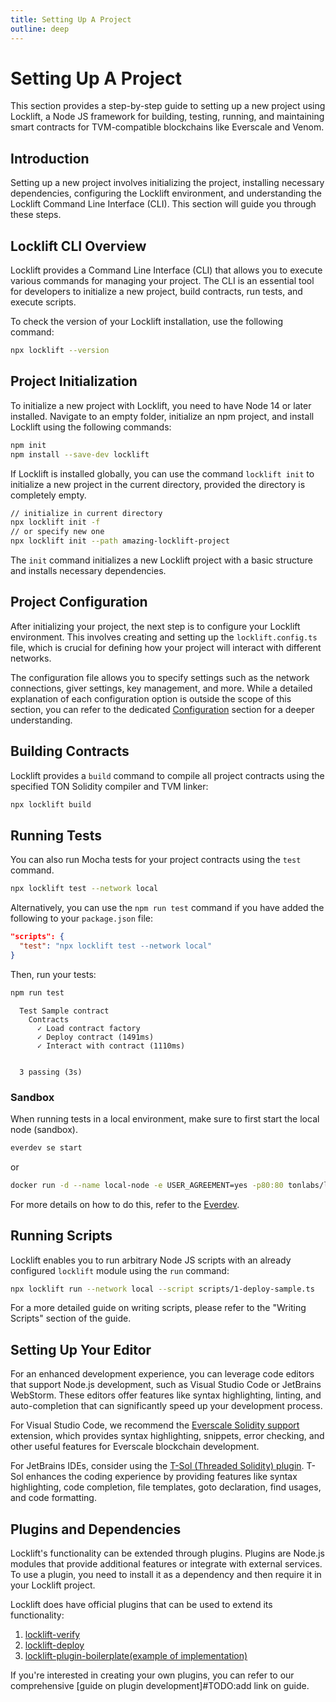 ```yaml
---
title: Setting Up A Project
outline: deep
---
```


# Setting Up A Project

This section provides a step-by-step guide to setting up a new project using Locklift, a Node JS framework for building, testing, running, and maintaining smart contracts for TVM-compatible blockchains like Everscale and Venom.

## Introduction

Setting up a new project involves initializing the project, installing necessary dependencies, configuring the Locklift environment, and understanding the Locklift Command Line Interface (CLI). This section will guide you through these steps.

## Locklift CLI Overview

Locklift provides a Command Line Interface (CLI) that allows you to execute various commands for managing your project. The CLI is an essential tool for developers to initialize a new project, build contracts, run tests, and execute scripts.

To check the version of your Locklift installation, use the following command:

```bash
npx locklift --version
```

## Project Initialization

To initialize a new project with Locklift, you need to have Node 14 or later installed. Navigate to an empty folder, initialize an npm project, and install Locklift using the following commands:

```bash
npm init
npm install --save-dev locklift
```

If Locklift is installed globally, you can use the command `locklift init` to initialize a new project in the current directory, provided the directory is completely empty.

```bash
// initialize in current directory
npx locklift init -f
// or specify new one
npx locklift init --path amazing-locklift-project
```

The `init` command initializes a new Locklift project with a basic structure and installs necessary dependencies.

## Project Configuration

After initializing your project, the next step is to configure your Locklift environment. This involves creating and setting up the `locklift.config.ts` file, which is crucial for defining how your project will interact with different networks.

The configuration file allows you to specify settings such as the network connections, giver settings, key management, and more. While a detailed explanation of each configuration option is outside the scope of this section, you can refer to the dedicated [Configuration](./configuration.md) section for a deeper understanding.

## Building Contracts

Locklift provides a `build` command to compile all project contracts using the specified TON Solidity compiler and TVM linker:

```bash
npx locklift build
```

## Running Tests

You can also run Mocha tests for your project contracts using the `test` command.

```bash
npx locklift test --network local
```

Alternatively, you can use the `npm run test` command if you have added the following to your `package.json` file:

```json
"scripts": {
  "test": "npx locklift test --network local"
}
```

Then, run your tests:

```bash
npm run test
```

```
  Test Sample contract
    Contracts
      ✓ Load contract factory
      ✓ Deploy contract (1491ms)
      ✓ Interact with contract (1110ms)


  3 passing (3s)
```

### Sandbox

When running tests in a local environment, make sure to first start the local node (sandbox).

```bash
everdev se start
```

or

```bash
docker run -d --name local-node -e USER_AGREEMENT=yes -p80:80 tonlabs/local-node
```

For more details on how to do this, refer to the [Everdev](https://github.com/tonlabs/everdev).

## Running Scripts

Locklift enables you to run arbitrary Node JS scripts with an already configured `locklift` module using the `run` command:

```bash
npx locklift run --network local --script scripts/1-deploy-sample.ts
```

For a more detailed guide on writing scripts, please refer to the "Writing Scripts" section of the guide.

## Setting Up Your Editor

For an enhanced development experience, you can leverage code editors that support Node.js development, such as Visual Studio Code or JetBrains WebStorm. These editors offer features like syntax highlighting, linting, and auto-completion that can significantly speed up your development process.

For Visual Studio Code, we recommend the [Everscale Solidity support](https://marketplace.visualstudio.com/items?itemName=everscale.solidity-support) extension, which provides syntax highlighting, snippets, error checking, and other useful features for Everscale blockchain development.

For JetBrains IDEs, consider using the [T-Sol (Threaded Solidity) plugin](https://github.com/broxus/intellij-t-sol). T-Sol enhances the coding experience by providing features like syntax highlighting, code completion, file templates, goto declaration, find usages, and code formatting.

## Plugins and Dependencies

Locklift's functionality can be extended through plugins. Plugins are Node.js modules that provide additional features or integrate with external services. To use a plugin, you need to install it as a dependency and then require it in your Locklift project.

Locklift does have official plugins that can be used to extend its functionality:

1. [locklift-verify](https://github.com/broxus/locklift-verifier)
2. [locklift-deploy](https://github.com/broxus/locklift-deploy)
3. [locklift-plugin-boilerplate(example of implementation)](https://github.com/broxus/locklift-plugin-boilerplate)

If you're interested in creating your own plugins, you can refer to our comprehensive [guide on plugin development]#TODO:add link on guide.
